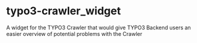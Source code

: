 # typo3-crawler_widget
A widget for the TYPO3 Crawler that would give TYPO3 Backend users an easier overview of potential problems with the Crawler
